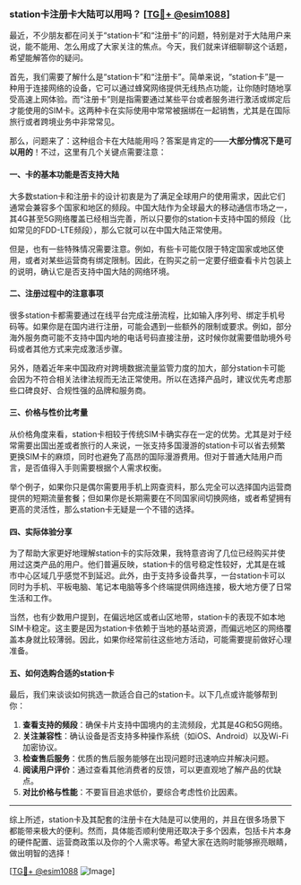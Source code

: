 ### **station卡注册卡大陆可以用吗？** [[TG💪+ @esim1088](https://t.me/s/esim1088)]

最近，不少朋友都在问关于“station卡”和“注册卡”的问题，特别是对于大陆用户来说，能不能用、怎么用成了大家关注的焦点。今天，我们就来详细聊聊这个话题，希望能解答你的疑问。

首先，我们需要了解什么是“station卡”和“注册卡”。简单来说，“station卡”是一种用于连接网络的设备，它可以通过蜂窝网络提供无线热点功能，让你随时随地享受高速上网体验。而“注册卡”则是指需要通过某些平台或者服务进行激活或绑定后才能使用的SIM卡。这两种卡在实际使用中常常被捆绑在一起销售，尤其是在国际旅行或者跨境业务中非常常见。

那么，问题来了：这种组合卡在大陆能用吗？答案是肯定的——**大部分情况下是可以用的**！不过，这里有几个关键点需要注意：

#### **一、卡的基本功能是否支持大陆**
大多数station卡和注册卡的设计初衷是为了满足全球用户的使用需求，因此它们通常会兼容多个国家和地区的频段。中国大陆作为全球最大的移动通信市场之一，其4G甚至5G网络覆盖已经相当完善，所以只要你的station卡支持中国的频段（比如常见的FDD-LTE频段），那么它就可以在中国大陆正常使用。

但是，也有一些特殊情况需要注意。例如，有些卡可能仅限于特定国家或地区使用，或者对某些运营商有绑定限制。因此，在购买之前一定要仔细查看卡片包装上的说明，确认它是否支持中国大陆的网络环境。

#### **二、注册过程中的注意事项**
很多station卡都需要通过在线平台完成注册流程，比如输入序列号、绑定手机号码等。如果你是在国内进行注册，可能会遇到一些额外的限制或要求。例如，部分海外服务商可能不支持中国内地的电话号码直接注册，这时候你就需要借助境外号码或者其他方式来完成激活步骤。

另外，随着近年来中国政府对跨境数据流量监管力度的加大，部分station卡可能会因为不符合相关法律法规而无法正常使用。所以在选择产品时，建议优先考虑那些口碑良好、合规性强的品牌和服务商。

#### **三、价格与性价比考量**
从价格角度来看，station卡相较于传统SIM卡确实存在一定的优势。尤其是对于经常需要出国出差或者旅行的人来说，一张支持多国漫游的station卡可以省去频繁更换SIM卡的麻烦，同时也避免了高昂的国际漫游费用。但对于普通大陆用户而言，是否值得入手则需要根据个人需求权衡。

举个例子，如果你只是偶尔需要用手机上网查资料，那么完全可以选择国内运营商提供的短期流量套餐；但如果你是长期需要在不同国家间切换网络，或者希望拥有更高的灵活性，那么station卡无疑是一个不错的选择。

#### **四、实际体验分享**
为了帮助大家更好地理解station卡的实际效果，我特意咨询了几位已经购买并使用过这类产品的用户。他们普遍反映，station卡的信号稳定性较好，尤其是在城市中心区域几乎感觉不到延迟。此外，由于支持多设备共享，一台station卡可以同时为手机、平板电脑、笔记本电脑等多个终端提供网络连接，极大地方便了日常生活和工作。

当然，也有少数用户提到，在偏远地区或者山区地带，station卡的表现不如本地SIM卡稳定。这主要是因为station卡依赖于当地的基站资源，而偏远地区的网络覆盖本身就比较薄弱。因此，如果你经常前往这些地方活动，可能需要提前做好心理准备。

#### **五、如何选购合适的station卡**
最后，我们来谈谈如何挑选一款适合自己的station卡。以下几点或许能够帮到你：

1. **查看支持的频段**：确保卡片支持中国境内的主流频段，尤其是4G和5G网络。
2. **关注兼容性**：确认设备是否支持多种操作系统（如iOS、Android）以及Wi-Fi加密协议。
3. **检查售后服务**：优质的售后服务能够在出现问题时迅速响应并解决问题。
4. **阅读用户评价**：通过查看其他消费者的反馈，可以更直观地了解产品的优缺点。
5. **对比价格与性能**：不要盲目追求低价，要综合考虑性价比因素。

---

综上所述，station卡及其配套的注册卡在大陆是可以使用的，并且在很多场景下都能带来极大的便利。然而，具体能否顺利使用还取决于多个因素，包括卡片本身的硬件配置、运营商政策以及你的个人需求等。希望大家在选购时能够擦亮眼睛，做出明智的选择！

[[TG💪+ @esim1088](https://t.me/s/esim1088) ![Image](https://i.postimg.cc/4NQfJmqS/Snipaste-2025-05-13-00-14-12.png)]